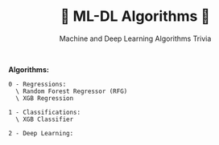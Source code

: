 <h1 id="space-titanic-competition" align="center">🌱 ML-DL Algorithms 🌱</h1>

<p align="center">Machine and Deep Learning Algorithms Trivia</p>

<br>
    
**Algorithms:**

```
0 - Regressions:
  \ Random Forest Regressor (RFG)
  \ XGB Regression

1 - Classifications:
  \ XGB Classifier

2 - Deep Learning:
```
